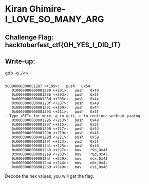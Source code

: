 # Kiran Ghimire-I_LOVE_SO_MANY_ARG

## Challenge Flag: hacktoberfest_ctf{OH_YES_I_DID_IT}

## Write-up:

gdb -q ./<>

```

x0000000000001287 <+199>:   push   0x54
   0x0000000000001289 <+201>:   push   0x49
   0x000000000000128b <+203>:   push   0x5f
   0x000000000000128d <+205>:   push   0x44
   0x000000000000128f <+207>:   push   0x49
   0x0000000000001291 <+209>:   push   0x44
   0x0000000000001293 <+211>:   push   0x5f
--Type <RET> for more, q to quit, c to continue without paging--
   0x0000000000001295 <+213>:   push   0x49
   0x0000000000001297 <+215>:   push   0x5f
   0x0000000000001299 <+217>:   push   0x53
   0x000000000000129b <+219>:   push   0x45
   0x000000000000129d <+221>:   push   0x59
   0x000000000000129f <+223>:   push   0x5f
   0x00000000000012a1 <+225>:   push   0x48
   0x00000000000012a3 <+227>:   mov    r9d,0x4f
   0x00000000000012a9 <+233>:   mov    r8d,0x47
   0x00000000000012af <+239>:   mov    ecx,0x41
   0x00000000000012b4 <+244>:   mov    edx,0x4c
   0x00000000000012b9 <+249>:   mov    esi,0x46
```

Decode the hex values, you will get the flag.
